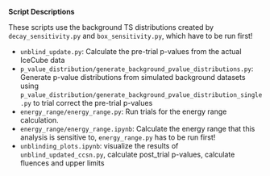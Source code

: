 **Script Descriptions**

These scripts use the background TS distributions created by ```decay_sensitivity.py``` and ```box_sensitivity.py```,
which have to be run first!

* ```unblind_update.py```: Calculate the pre-trial p-values from the actual IceCube data
* ```p_value_distribution/generate_background_pvalue_distributions.py```: Generate p-value distributions from simulated background 
datasets using ```p_value_distribution/generate_background_pvalue_distribution_single.py``` to trial correct the pre-trial p-values
* ```energy_range/energy_range.py```: Run trials for the energy range calculation. 
* ```energy_range/energy_range.ipynb```: Calculate the energy range that this analysis is sensitive to, 
```energy_range.py``` has to be run first!
* ```unblinding_plots.ipynb```: visualize the results of ```unblind_updated_ccsn.py```, calculate post_trial p-values, 
calculate fluences and upper limits